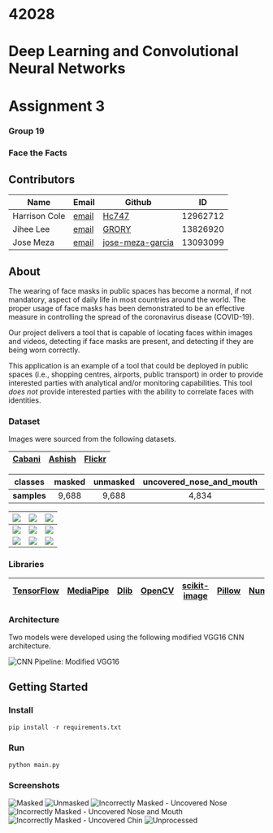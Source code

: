 # 42028
# Deep Learning and Convolutional Neural Networks
# Assignment 3
### Group 19
### Face the Facts

## Contributors
| Name | Email | Github | ID |
| ---- | ----- | ------ | ---------- |
| Harrison Cole | [email](mailto:harrisoncole05@gmail.com) | [Hc747](https://github.com/Hc747) | 12962712 |
| Jihee Lee | [email](mailto:ruaglzzz@gmail.com) | [GRORY](https://github.com/GRORY) | 13826920 |
| Jose Meza | [email](mailto:josemezag@gmail.com) | [jose-meza-garcia](https://github.com/jose-meza-garcia) | 13093099 |

## About
The wearing of face masks in public spaces has become a normal, if not mandatory, aspect of daily life in most countries around the world.
The proper usage of face masks has been demonstrated to be an effective measure in controlling the spread of the coronavirus disease (COVID-19).

Our project delivers a tool that is capable of locating faces within images and videos, detecting if face masks are present, and detecting if they are being worn correctly.

This application is an example of a tool that could be deployed in public spaces (i.e., shopping centres, airports, public transport) in order to provide interested parties with analytical and/or monitoring capabilities.
This tool _does not_ provide interested parties with the ability to correlate faces with identities.

### Dataset
Images were sourced from the following datasets.

| [Cabani](https://github.com/cabani/MaskedFace-Net) | [Ashish](https://www.kaggle.com/ashishjangra27/face-mask-12k-images-dataset) | [Flickr](https://github.com/NVlabs/ffhq-dataset) |
| -------------------------------------------------- | ---------------------------------------------------------------------------- | ------------------------------------------------ |

| classes | masked | unmasked | uncovered_nose_and_mouth | uncovered_nose | uncovered_chin |
| ------- | :----: | :------: | :----------------------: | :------------: | :------------: |
| **samples** | 9,688 | 9,688 | 4,834 | 4,834 | 4,834 |

| ![](./docs/examples/1.jpg) | ![](./docs/examples/2.jpg) | ![](./docs/examples/3.jpg) |
| ---------------------------| ---------------------------| ---------------------------|
| ![](./docs/examples/4.jpg) | ![](./docs/examples/5.jpg) | ![](./docs/examples/6.jpg) |
| ![](./docs/examples/7.jpg) | ![](./docs/examples/8.jpg) | ![](./docs/examples/9.jpg) |

### Libraries
| [TensorFlow](https://github.com/tensorflow/tensorflow) | [MediaPipe](https://github.com/google/mediapipe) | [Dlib](https://github.com/davisking/dlib) | [OpenCV](https://github.com/opencv/opencv) | [scikit-image](https://scikit-image.org/) | [Pillow](https://python-pillow.org/) | [NumPy](https://numpy.org/) | [Tkinter](https://docs.python.org/3/library/tkinter.html) |
| ------------------------------------------------------ | ------------------------------------------------ | ----------------------------------------- | ------------------------------------------ | ----------------------------------------- | ------------------------------------ | --------------------------- | --------------------------------------------------------- |

### Architecture
Two models were developed using the following modified VGG16 CNN architecture.

![CNN Pipeline: Modified VGG16](docs/architecture/architecture.png)

## Getting Started
### Install
```python
pip install -r requirements.txt
```

### Run
```shell
python main.py
```

### Screenshots
![Masked](docs/app/masked-complex.jpg)
![Unmasked](docs/app/unmasked.jpg)
![Incorrectly Masked - Uncovered Nose](docs/app/masked-uncovered-nose.jpg)
![Incorrectly Masked - Uncovered Nose and Mouth](docs/app/masked-uncovered-nose-and-mouth.jpg)
![Incorrectly Masked - Uncovered Chin](docs/app/masked-uncovered-chin.jpg)
![Unprocessed](docs/app/masked-raw.jpg)
